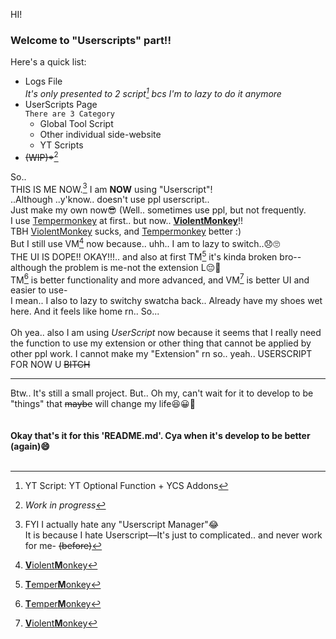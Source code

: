 HI!<br>

### Welcome to "Userscripts" part!!  

Here's a quick list:<br>
- Logs File  
  *It's only presented to 2 script[^EE] bcs I'm to lazy to do it anymore*
- UserScripts Page  
   `There are 3 Category`  
  * Global Tool Script  
  * Other individual side-website  
  * YT Scripts  
- ~~(WIP)*~~[^*]


So.. <br>
THIS IS ME NOW.[^1] I am **NOW** using "Userscript"!<br>
..Although ..y'know.. doesn't use ppl userscript..<br>
Just make my own now😎 (Well.. sometimes use ppl, but not frequently.<br>
I use [Tempermonkey](https://microsoftedge.microsoft.com/addons/detail/tampermonkey/iikmkjmpaadaobahmlepeloendndfphd) at first.. but now.. [**ViolentMonkey**](https://microsoftedge.microsoft.com/addons/detail/violentmonkey/eeagobfjdenkkddmbclomhiblgggliao)!!<br>
TBH [ViolentMonkey](https://microsoftedge.microsoft.com/addons/detail/violentmonkey/eeagobfjdenkkddmbclomhiblgggliao) sucks, and [Tempermonkey](https://microsoftedge.microsoft.com/addons/detail/tampermonkey/iikmkjmpaadaobahmlepeloendndfphd) better :)<br>
But I still use VM[^2] now because.. uhh.. I am to lazy to switch..😞🙄<br>
THE UI IS DOPE!! OKAY!!!.. and also at first TM[^3] it's kinda broken bro--although the problem is me-not the extension L😔🙏<br>
TM[^3] is better functionality and more advanced, and VM[^2] is better UI and easier to use-<br>
I mean.. I also to lazy to switchy swatcha back.. Already have my shoes wet here. And it feels like home rn.. So...<br>
<br>
Oh yea.. also I am using *UserScript* now because it seems that I really need the function to use my extension or other thing that cannot be applied by other ppl work. I cannot make my "Extension" rn so.. yeah.. USERSCRIPT FOR NOW U <strike>BITCH</strike><br>
<hr>
Btw.. It's still a small project. But.. Oh my, can't wait for it to develop to be "things" that <strike>maybe</strike> will change my life😆😀🧐<br>
<br><br>
<strong>Okay that's it for this 'README.md'. Cya when it's develop to be better (again)😄</strong>
<br><br>


[^1]: FYI I actually hate any "Userscript Manager"😂  
It is because I hate Userscript––It's just to complicated.. and never work for me- <strike>(before)</strike>
[^2]: [**V**iolent**M**onkey](https://microsoftedge.microsoft.com/addons/detail/violentmonkey/eeagobfjdenkkddmbclomhiblgggliao)
[^3]: [**T**emper**M**onkey](https://microsoftedge.microsoft.com/addons/detail/tampermonkey/iikmkjmpaadaobahmlepeloendndfphd)
[^*]: *Work in progress*
[^EE]: YT Script: YT Optional Function + YCS Addons
